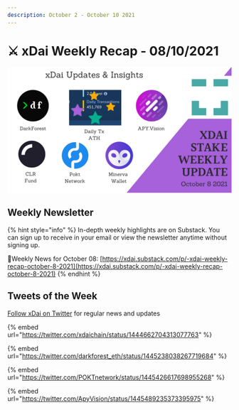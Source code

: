 ```yaml
---
description: October 2 - October 10 2021
---
```


# ⚔️ xDai Weekly Recap - 08/10/2021

![](../../../../.gitbook/assets/Update-10-8.png)

## Weekly Newsletter <a href="weekly-newsletter" id="weekly-newsletter"></a>

{% hint style="info" %}
In-depth weekly highlights are on Substack. You can sign up to receive in your email or view the newsletter anytime without signing up.

📰Weekly News for October 08: [https://xdai.substack.com/p/-xdai-weekly-recap-october-8-2021](https://xdai.substack.com/p/-xdai-weekly-recap-october-8-2021)
{% endhint %}

## Tweets of the Week <a href="tweets-of-the-week" id="tweets-of-the-week"></a>

​[Follow xDai on Twitter](https://twitter.com/xdaichain) for regular news and updates

{% embed url="https://twitter.com/xdaichain/status/1444662704313077763" %}

{% embed url="https://twitter.com/darkforest_eth/status/1445238038267719684" %}

{% embed url="https://twitter.com/POKTnetwork/status/1445426617698955268" %}

{% embed url="https://twitter.com/ApyVision/status/1445489235373395975" %}

